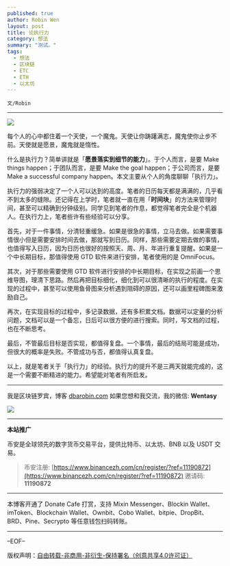 ```yaml
---
published: true
author: Robin Wen
layout: post
title: 论执行力
category: 想法
summary: "测试。"
tags:
  - 想法
  - 区块链
  - ETC
  - ETH
  - 以太坊
---
```


`文/Robin`

***

![](https://cdn.dbarobin.com/hduv7cw.png)

每个人的心中都住着一个天使，一个魔鬼。天使让你踌躇满志，魔鬼使你止步不前。天使就是愿景，魔鬼就是惰性。

什么是执行力？简单讲就是「**愿景落实到细节的能力**」。于个人而言，是要 Make things happen；于团队而言，是要 Make the goal happen；于公司而言，是要 Make a successful company happen。本文主要从个人的角度聊聊「执行力」。

执行力的强弱决定了一个人可以达到的高度。笔者的日历每天都是满满的，几乎看不到太多的缝隙。还记得在上学时，笔者就一直在用「**时间块**」的方法来管理时间，甚至可以精确到分钟级别。同学见到笔者的作息，都觉得笔者完全是个机器人。在执行力上，笔者些许有些经验可以分享。

首先，对于一件事情，分清轻重缓急。如果是很急的事情，立马去做。如果需要事情很小但是需要安排时间去做，那就写到日历。同样，那些需要定期去做的事情，也值得写入日历，因为日历也很好的按照天、周、月、年进行重复提醒。如果是一个中长期目标，那值得使用 GTD 软件来进行安排，笔者使用的是 OmniFocus。

其次，对于那些需要使用 GTD 软件进行安排的中长期目标，在实现之前画一个思维导图，理清下思路。然后再把目标细化，细化到可以很清晰的执行的程度。在实现的过程中，甚至可以使用鱼骨图来分析遇到阻碍的原因，还可以画里程碑图来激励自己。

再次，在实现目标的过程中，多记录数据，还有多积累文档。数据可以定量的分析问题，文档可以是一个备忘，日后可以很方便的进行搜索。同时，写文档的过程，也在不断思考。

最后，不管最后目标是否实现，都值得复盘。一个事情，最后的结局可能是成功，但很大的概率是失败。不管成功与否，都值得认真复盘。

以上，就是笔者关于「执行力」的经验。执行力的提升不是三两天就能完成的，这是一个需要不断精进的能力。希望能对笔者有所启发。

***

我是区块链罗宾，博客 [dbarobin.com](https://dbarobin.com/)
如果您想和我交流，我的微信: **Wentasy**

![](https://cdn.dbarobin.com/v4yywe2.png)

***

**本站推广**

币安是全球领先的数字货币交易平台，提供比特币、以太坊、BNB 以及 USDT 交易。

> 币安注册: [https://www.binancezh.com/cn/register/?ref=11190872](https://www.binancezh.com/cn/register/?ref=11190872)
> 邀请码: **11190872**

***

本博客开通了 Donate Cafe 打赏，支持 Mixin Messenger、Blockin Wallet、imToken、Blockchain Wallet、Ownbit、Cobo Wallet、bitpie、DropBit、BRD、Pine、Secrypto 等任意钱包扫码转账。

<center>
    <div class="--donate-button"
         data-button-id="f8b9df0d-af9a-460d-8258-d3f435445075"
    ></div>
</center>

***

–EOF–

版权声明：[自由转载-非商用-非衍生-保持署名（创意共享4.0许可证）](http://creativecommons.org/licenses/by-nc-nd/4.0/deed.zh)